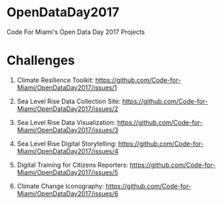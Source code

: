 # OpenDataDay2017
Code For Miami's Open Data Day 2017 Projects

# Challenges

1. Climate Resilience Toolkit: https://github.com/Code-for-Miami/OpenDataDay2017/issues/1

2. Sea Level Rise Data Collection Site: https://github.com/Code-for-Miami/OpenDataDay2017/issues/2

3. Sea Level Rise Data Visualization: https://github.com/Code-for-Miami/OpenDataDay2017/issues/3

4. Sea Level Rise Digital Storytelling: https://github.com/Code-for-Miami/OpenDataDay2017/issues/4

5. Digital Training for Citizens Reporters: https://github.com/Code-for-Miami/OpenDataDay2017/issues/5

6. Climate Change Iconography: https://github.com/Code-for-Miami/OpenDataDay2017/issues/6


